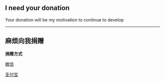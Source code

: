 ## I need your donation
Your donation will be my motivation to continue to develop
***
## 麻烦向我捐赠
**捐赠方式**

[微信](https://github.com/ender-zhao/EZc/blob/main/%E5%BE%AE%E4%BF%A1%E6%94%B6%E6%AC%BE%E7%A0%81.png)

[支付宝](https://github.com/ender-zhao/EZc/blob/main/%E6%94%AF%E4%BB%98%E5%AE%9D%E6%94%B6%E6%AC%BE%E7%A0%81.png)
